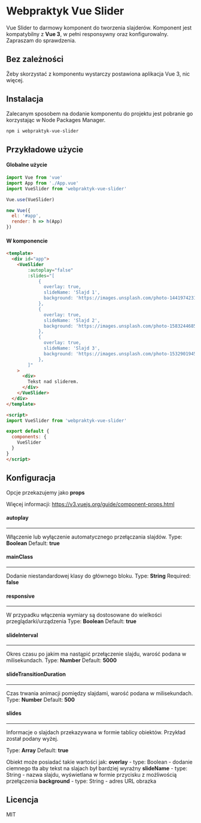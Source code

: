 # Webpraktyk Vue Slider
Vue Slider to darmowy komponent do tworzenia slajderów. 
Komponent jest kompatybilny z **Vue 3**, w pełni responsywny oraz konfigurowalny.
Zapraszam do sprawdzenia.

## Bez zależności
Żeby skorzystać z komponentu wystarczy postawiona aplikacja Vue 3, nic więcej.

## Instalacja
Zalecanym sposobem na dodanie komponentu do projektu jest pobranie go korzystając w Node Packages Manager.

```sh
npm i webpraktyk-vue-slider
```

## Przykładowe użycie
#### Globalne użycie
```js
import Vue from 'vue'
import App from './App.vue'
import VueSlider from 'webpraktyk-vue-slider'

Vue.use(VueSlider)

new Vue({
  el: '#app',
  render: h => h(App)
})
```
#### W komponencie
```html
<template>
  <div id="app">
    <VueSlider
        :autoplay="false"
        :slides="[
            { 
              overlay: true, 
              slideName: 'Slajd 1', 
              background: 'https://images.unsplash.com/photo-1441974231531-c6227db76b6e?ixid=MnwxMjA3fDB8MHxwaG90by1wYWdlfHx8fGVufDB8fHx8&ixlib=rb-1.2.1&auto=format&fit=crop&w=1171&q=80'
            },
            { 
              overlay: true, 
              slideName: 'Slajd 2', 
              background: 'https://images.unsplash.com/photo-1583244685026-d8519b5e3d21?ixid=MnwxMjA3fDB8MHxwaG90by1wYWdlfHx8fGVufDB8fHx8&ixlib=rb-1.2.1&auto=format&fit=crop&w=1170&q=80' 
            },
            { 
              overlay: true, 
              slideName: 'Slajd 3', 
              background: 'https://images.unsplash.com/photo-1532901945832-bdf4f9e008fa?ixid=MnwxMjA3fDB8MHxwaG90by1wYWdlfHx8fGVufDB8fHx8&ixlib=rb-1.2.1&auto=format&fit=crop&w=1170&q=80' 
            },
        ]"
    >
      <div>
        Tekst nad sliderem.
      </div>
    </VueSlider>
  </div>
</template>

<script>
import VueSlider from 'webpraktyk-vue-slider'

export default {
  components: {
    VueSlider
  }
}
</script>
```
## Konfiguracja
Opcje przekazujemy jako **props** 

Więcej informacji:
https://v3.vuejs.org/guide/component-props.html

#### autoplay
___
Włączenie lub wyłączenie automatycznego przełączania slajdów.
Type: **Boolean**
Default: **true**

#### mainClass
___
Dodanie niestandardowej klasy do głównego bloku.
Type: **String**
Required: **false**

#### responsive
___
W przypadku włączenia wymiary są dostosowane do wielkości przeglądarki/urządzenia 
Type: **Boolean**
Default: **true**

#### slideInterval
___
Okres czasu po jakim ma nastąpić przełączenie slajdu, warość podana w milisekundach.
Type: **Number**
Default: **5000**

#### slideTransitionDuration
___
Czas trwania animacji pomiędzy slajdami, warość podana w milisekundach.
Type: **Number**
Default: **500**

#### slides
___
Informacje o slajdach przekazywana w formie tablicy obiektów. 
Przykład został podany wyżej.

Type: **Array**
Default: **true**

Obiekt może posiadać takie wartości jak:
**overlay** - type: Boolean - dodanie ciemnego tła aby tekst na slajach był bardziej wyraźny
**slideName** - type: String - nazwa slajdu, wyświetlana w formie przycisku z możliwością przełączenia
**background** - type: String - adres URL obrazka


## Licencja
MIT